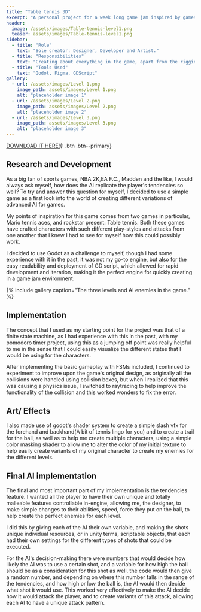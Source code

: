 ```yaml
---
title: "Table tennis 3D"
excerpt: "A personal project for a week long game jam inspired by games like rockstar table tennis and mario tennis aces, smash into an immersive and challenging table tennis experience."
header:
  image: /assets/images/Table-tennis-level1.png
  teaser: assets/images/Table-tennis-level1.png
sidebar:
  - title: "Role"
    text: "Sole creator: Designer, Developer and Artist."
  - title: "Responsibilities"
    text: "Creating about everything in the game, apart from the rigging of the character, this was Mixamo."
  - title: "Tools Used"
    text: "Godot, Figma, GDScript"
gallery:
  - url: /assets/images/Level 1.png
    image_path: assets/images/Level 1.png
    alt: "placeholder image 1"
  - url: /assets/images/Level 2.png
    image_path: assets/images/Level 2.png
    alt: "placeholder image 2"
  - url: /assets/images/Level 3.png
    image_path: assets/images/Level 3.png
    alt: "placeholder image 3"
---
```

[DOWNLOAD IT HERE!](https://mikey-a.itch.io/table-tennis){: .btn .btn--primary}

## Research and Development
As a big fan of sports games, NBA 2K,EA F.C., Madden and the like, I would always ask myself, how does the AI replicate the player's tendencies so well? To try and answer this question for myself, I decided to use a simple game as a first look into the world of creating different variations of advanced AI for games.

My points of inspiration for this game comes from two games in particular, Mario tennis aces, and rockstar present: Table tennis. Both these games have crafted characters with such different play-styles and attacks from one another that I knew I had to see for myself how this could possibly work.

I decided to use Godot as a challenge to myself, though I had some experience with it in the past, it was not my go-to engine, but also for the easy readability and deployment of GD script, which allowed for rapid development and iteration, making it the perfect engine for quickly creating in a game jam environment.


{% include gallery caption="The three levels and AI enemies in the game." %}

## Implementation

The concept that I used as my starting point for the project was that of a finite state machine, as I had experience with this in the past, with my pomodoro timer project, using this as a jumping off point was really helpful to me in the sense that I could easily visualize the different states that I would be using for the characters.

After implementing the basic gameplay with FSMs included, I continued to experiment to improve upon the game's original design, as originally all the collisions were handled using collision boxes, but when I realized that this was causing a physics issue, I switched to raytracing to help improve the functionality of the collision and this worked wonders to fix the error.

## Art/ Effects
I also made use of godot's shader system to create a simple slash vfx for the forehand and backhand(A bit of tennis lingo for you) and to create a trail for the ball, as well as to help me create multiple characters, using a simple color masking shader to allow me to alter the color of my initial texture to help easily create variants of my original character to create my enemies for the different levels.

## Final AI implementation
The final and most important part of my implementation is the tendencies feature. I wanted all the player to have their own unique and totally malleable features controllable in-engine, allowing me, the designer, to make simple changes to their abilities, speed, force they put on the ball, to help create the perfect enemies for each level.

I did this by giving each of the AI their own variable, and making the shots unique individual resources, or in unity terms, scriptable objects, that each had their own settings for the different types of shots that could be executed. 

For the AI's decision-making there were numbers that would decide how likely the AI was to use a certain shot, and a variable for how high the ball should be as a consideration for this shot as well. the code would then give a random number, and depending on where this number falls in the range of the tendencies, and how high or low the ball is, the AI would then decide what shot it would use. This worked very effectively to make the AI decide how it would attack the player, and to create variants of this attack, allowing each AI to have a unique attack pattern.
